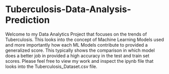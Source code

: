 # Tuberculosis-Data-Analysis-Prediction
Welcome to my Data Analytics Project that focuses on the trends of Tuberculosis. This looks into the concept of Machine Learning Models used and more importantly how each ML Models contribute to provided a generalized score. This typically shows the comparison in which model does a better job in provided a high accuracy in the test and train set scores. Please feel free to view my work and inspect the ipynb file that looks into the Tuberculosis_Dataset.csv file.
